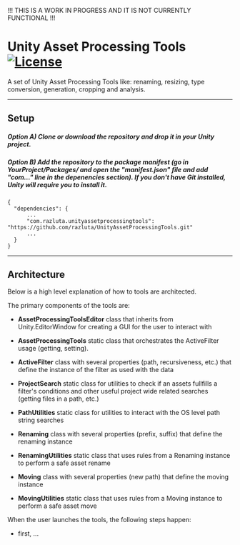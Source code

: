 !!! THIS IS A WORK IN PROGRESS AND IT IS NOT CURRENTLY FUNCTIONAL !!!

# Unity Asset Processing Tools [![License](https://img.shields.io/badge/License-MIT-lightgrey.svg?style=flat)](http://mit-license.org)
A set of Unity Asset Processing Tools like: renaming, resizing, type conversion, generation, cropping and analysis.


*  *  *  *  *

## Setup
##### Option A) Clone or download the repository and drop it in your Unity project.
##### Option B) Add the repository to the package manifest (go in YourProject/Packages/ and open the "manifest.json" file and add "com..." line in the depenencies section). If you don't have Git installed, Unity will require you to install it.
```
{
  "dependencies": {
      ...
      "com.razluta.unityassetprocessingtools": "https://github.com/razluta/UnityAssetProcessingTools.git"
      ...
  }
}
```
*  *  *  *  *
## Architecture
Below is a high level explanation of how to tools are architected.

The primary components of the tools are:
- **AssetProcessingToolsEditor** class that inherits from Unity.EditorWindow for creating a GUI for the user to interact with
- **AssetProcessingTools** static class that orchestrates the ActiveFilter usage (getting, setting).
- **ActiveFilter** class with several properties (path, recursiveness, etc.) that define the instance of the filter as used with the data

- **ProjectSearch** static class for utilities to check if an assets fullfills a filter's conditions and other useful project wide related searches (getting files in a path, etc.)
- **PathUtilities** static class for utilities to interact with the OS level path string searches

- **Renaming** class with several properties (prefix, suffix) that define the renaming instance 
- **RenamingUtilities** static class that uses rules from a Renaming instance to perform a safe asset rename
- **Moving** class with several properties (new path) that define the moving instance 
- **MovingUtilities** static class that uses rules from a Moving instance to perform a safe asset move

When the user launches the tools, the following steps happen:
- first, ...

